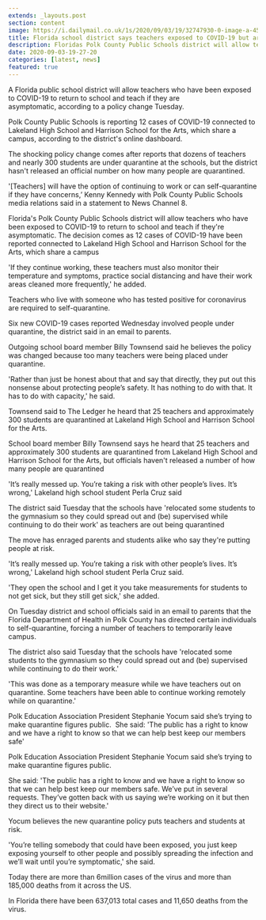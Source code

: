 ```yaml
---
extends: _layouts.post
section: content
image: https://i.dailymail.co.uk/1s/2020/09/03/19/32747930-0-image-a-45_1599157057723.jpg 
title: Florida school district says teachers exposed to COVID-19 but are asymptomatic can keep working 
description: Floridas Polk County Public Schools district will allow teachers who have been exposed to COVID-19 to return to school and teach if theyre asymptomatic, as per policy change Tuesday. 
date: 2020-09-03-19-27-20 
categories: [latest, news] 
featured: true 
--- 
```

A Florida public school district will allow teachers who have been exposed to COVID-19 to return to school and teach if they are asymptomatic, according to a policy change Tuesday. 

Polk County Public Schools is reporting 12 cases of COVID-19 connected to Lakeland High School and Harrison School for the Arts, which share a campus, according to the district's online dashboard. 

The shocking policy change comes after reports that dozens of teachers and nearly 300 students are under quarantine at the schools, but the district hasn't released an official number on how many people are quarantined. 

'[Teachers] will have the option of continuing to work or can self-quarantine if they have concerns,’ Kenny Kennedy with Polk County Public Schools media relations said in a statement to News Channel 8. 

Florida's Polk County Public Schools district will allow teachers who have been exposed to COVID-19 to return to school and teach if they're asymptomatic. The decision comes as 12 cases of COVID-19 have been reported connected to Lakeland High School and Harrison School for the Arts, which share a campus

'If they continue working, these teachers must also monitor their temperature and symptoms, practice social distancing and have their work areas cleaned more frequently,' he added.

Teachers who live with someone who has tested positive for coronavirus are required to self-quarantine.

Six new COVID-19 cases reported Wednesday involved people under quarantine, the district said in an email to parents. 

Outgoing school board member Billy Townsend said he believes the policy was changed because too many teachers were being placed under quarantine.

'Rather than just be honest about that and say that directly, they put out this nonsense about protecting people’s safety. It has nothing to do with that. It has to do with capacity,' he said. 

Townsend said to The Ledger he heard that 25 teachers and approximately 300 students are quarantined at Lakeland High School and Harrison School for the Arts.

School board member Billy Townsend says he heard that 25 teachers and approximately 300 students are quarantined from Lakeland High School and Harrison School for the Arts, but officials haven't released a number of how many people are quarantined

'It’s really messed up. You’re taking a risk with other people’s lives. It’s wrong,' Lakeland high school student Perla Cruz said

The district said Tuesday that the schools have 'relocated some students to the gymnasium so they could spread out and (be) supervised while continuing to do their work' as teachers are out being quarantined

The move has enraged parents and students alike who say they're putting people at risk. 

'It’s really messed up. You’re taking a risk with other people’s lives. It’s wrong,' Lakeland high school student Perla Cruz said. 

'They open the school and I get it you take measurements for students to not get sick, but they still get sick,' she added.

On Tuesday district and school officials said in an email to parents that the Florida Department of Health in Polk County has directed certain individuals to self-quarantine, forcing a number of teachers to temporarily leave campus.

The district also said Tuesday that the schools have 'relocated some students to the gymnasium so they could spread out and (be) supervised while continuing to do their work.'

'This was done as a temporary measure while we have teachers out on quarantine. Some teachers have been able to continue working remotely while on quarantine.'

Polk Education Association President Stephanie Yocum said she’s trying to make quarantine figures public.  She said: 'The public has a right to know and we have a right to know so that we can help best keep our members safe'







Polk Education Association President Stephanie Yocum said she’s trying to make quarantine figures public.

She said: 'The public has a right to know and we have a right to know so that we can help best keep our members safe. We’ve put in several requests. They’ve gotten back with us saying we’re working on it but then they direct us to their website.'

Yocum believes the new quarantine policy puts teachers and students at risk.

'You’re telling somebody that could have been exposed, you just keep exposing yourself to other people and possibly spreading the infection and we’ll wait until you’re symptomatic,' she said.

Today there are more than 6million cases of the virus and more than 185,000 deaths from it across the US.

In Florida there have been 637,013 total cases and 11,650 deaths from the virus. 

